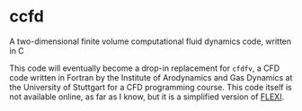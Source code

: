 # ccfd
A two-dimensional finite volume computational fluid dynamics code, written in C

This code will eventually become a drop-in replacement for `cfdfv`, a CFD code written in Fortran by the Institute of Arodynamics and Gas Dynamics at the University of Stuttgart for a CFD programming course. This code itself is not available online, as far as I know, but it is a simplified version of [FLEXI](https://github.com/flexi-framework/flexi).
